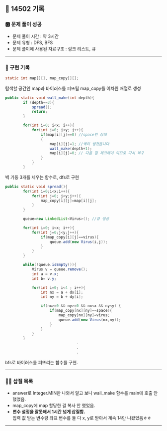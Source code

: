 ## 📝 14502 기록
### 🅾️ 문제 풀이 성공
- 문제 풀이 시간 : 약 3시간
- 문제 유형 : DFS, BFS
- 문제 풀이에 사용된 자료구조 : 링크 리스트, 큐

---

### 📍 구현 기록

```java
static int map[][], map_copy[][];  
```
탐색할 공간인 map과 바이러스를 퍼뜨릴 map_copy를 이차원 배열로 생성

```java
public static void wall_make(int depth){
        if (depth==3){
            spread();
            return;
        }

        for(int i=0; i<x; i++){
            for(int j=0; j<y; j++){
                if(map[i][j]==0) //space인 상태
                {
                    map[i][j]=1; //벽이 생겼읍니다
                    wall_make(depth+1);
                    map[i][j]=0; // 다음 껄 체크해야 되므로 다시 복구
                }
            }
        }
```
벽 기둥 3개를 세우는 함수로, dfs로 구현
```java
public static void spread(){
        for(int i=0;i<x;i++){
            for(int j=0; j<y;j++){
                map_copy[i][j]=map[i][j];
            }
        }

        queue=new LinkedList<Virus>(); //큐 생성

        for(int i=0; i<x; i++){
            for(int j=0;j<y;j++){
                if(map_copy[i][j]==virus){
                    queue.add(new Virus(i,j));
                }
            }
        }

        while(!queue.isEmpty()){
            Virus v = queue.remove();
            int a = v.x;
            int b= v.y;

            for(int i=0; i<4 ; i++){
                int nx = a + dx[i];
                int ny = b + dy[i];

                if(nx>=0 && ny>=0 && nx<x && ny<y) {
                    if(map_copy[nx][ny]==space){
                        map_copy[nx][ny]=virus;
                        queue.add(new Virus(nx,ny));
                    }
                }
            }
        }
                                .
                                .
                                .
```
bfs로 바이러스를 퍼뜨리는 함수를 구현. 

---

### 👷🏻 삽질 목록
- answer로 Integer.MIN만 나와서 알고 보니 wall_make 함수를 main에 호출 안 했었음.
- map_copy에 map 할당한 걸 복사 안 했었음.
- **변수 설정을 잘못해서 1시간 넘게 삽질함.**      
    입력 값 받는 변수랑 좌표 변수를 둘 다 x, y로 받아서 계속 14만 나왔었음ㅎㅎ
---
